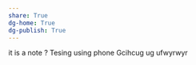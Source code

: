 ```yaml
---
share: True
dg-home: True
dg-publish: True
---
```

it is a note ?
Tesing using phone
Gcihcug ug ufwyrwyr